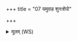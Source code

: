 +++
title = "07 यमुवाह शुनःशेपो"

+++
<details><summary>मूलम् (WS)</summary>

यमुवाह शुनःशेपो यमिन्द्रो ब्रह्मणस्पतिः ।  
तं चक्रुः शिवमस्मभ्यमृषयो जीवनाय कम् ॥ ७ ॥
</details>